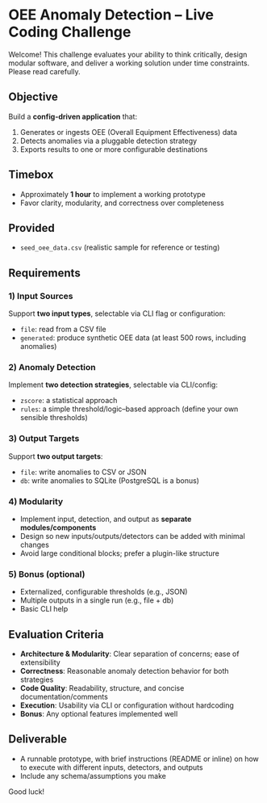 # OEE Anomaly Detection – Live Coding Challenge

Welcome! This challenge evaluates your ability to think critically, design modular software, and deliver a working solution under time constraints. Please read carefully.

## Objective

Build a **config-driven application** that:

1. Generates or ingests OEE (Overall Equipment Effectiveness) data
2. Detects anomalies via a pluggable detection strategy
3. Exports results to one or more configurable destinations

## Timebox

* Approximately **1 hour** to implement a working prototype
* Favor clarity, modularity, and correctness over completeness

## Provided

* `seed_oee_data.csv` (realistic sample for reference or testing)

## Requirements

### 1) Input Sources

Support **two input types**, selectable via CLI flag or configuration:

* `file`: read from a CSV file
* `generated`: produce synthetic OEE data (at least 500 rows, including anomalies)

### 2) Anomaly Detection

Implement **two detection strategies**, selectable via CLI/config:

* `zscore`: a statistical approach
* `rules`: a simple threshold/logic–based approach (define your own sensible thresholds)

### 3) Output Targets

Support **two output targets**:

* `file`: write anomalies to CSV or JSON
* `db`: write anomalies to SQLite (PostgreSQL is a bonus)

### 4) Modularity

* Implement input, detection, and output as **separate modules/components**
* Design so new inputs/outputs/detectors can be added with minimal changes
* Avoid large conditional blocks; prefer a plugin-like structure

### 5) Bonus (optional)

* Externalized, configurable thresholds (e.g., JSON)
* Multiple outputs in a single run (e.g., file + db)
* Basic CLI help

## Evaluation Criteria

* **Architecture & Modularity**: Clear separation of concerns; ease of extensibility
* **Correctness**: Reasonable anomaly detection behavior for both strategies
* **Code Quality**: Readability, structure, and concise documentation/comments
* **Execution**: Usability via CLI or configuration without hardcoding
* **Bonus**: Any optional features implemented well

## Deliverable

* A runnable prototype, with brief instructions (README or inline) on how to execute with different inputs, detectors, and outputs
* Include any schema/assumptions you make

Good luck!

